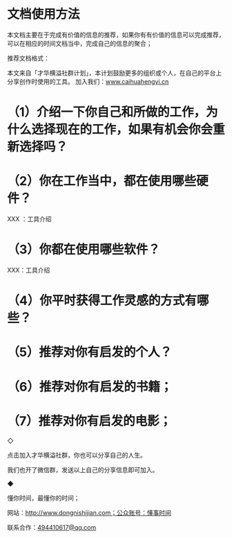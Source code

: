 # 文档使用方法

本文档主要在于完成有价值的信息的推荐，如果你有有价值的信息可以完成推荐，
可以在相应的时间文档当中，完成自己的信息的聚合；

推荐文档格式：

本文来自「才华横溢社群计划」，本计划鼓励更多的组织或个人，在自己的平台上分享创作时使用的工具。
加入我们：www.caihuahengyi.cn


# （1）介绍一下你自己和所做的工作，为什么选择现在的工作，如果有机会你会重新选择吗？

# （2）你在工作当中，都在使用哪些硬件？

XXX ：工具介绍

# （3）你都在使用哪些软件？

XXX：工具介绍

# （4）你平时获得工作灵感的方式有哪些？

# （5）推荐对你有启发的个人？

# （6）推荐对你有启发的书籍；

# （7）推荐对你有启发的电影；




◇

点击加入才华横溢社群，你也可以分享自己的人生。

我们也开了微信群，发送以上自己的分享信息即可加入。

◆

懂你时间，最懂你的时间；

网站：http://www.dongnishijian.com；公众账号：懂事时间

联系合作：494410617@qq.com
